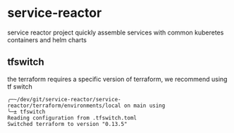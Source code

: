 # service-reactor
service reactor project quickly assemble services with common kuberetes containers and helm charts

## tfswitch
the terraform requires a specific version of terraform, we recommend using tf switch

```
╭─~/dev/git/service-reactor/service-reactor/terraform/environments/local on main using
╰─± tfswitch
Reading configuration from .tfswitch.toml
Switched terraform to version "0.13.5"
```